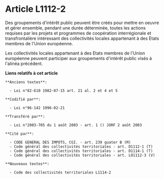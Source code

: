 # Article L1112-2

Des groupements d'intérêt public peuvent être créés pour mettre en oeuvre et gérer ensemble, pendant une durée déterminée,
toutes les actions requises par les projets et programmes de coopération interrégionale et transfrontalière intéressant des
collectivités locales appartenant à des Etats membres de l'Union européenne.

Les collectivités locales appartenant à des Etats membres de l'Union européenne peuvent participer aux groupements d'intérêt
public visés à l'alinéa précédent.

**Liens relatifs à cet article**

	**Anciens textes**:

	  - Loi n°82-610 1982-07-15 art. 21 al. 2 et 4 et 5

	**Codifié par**:

	  - Loi n°96-142 1996-02-21

	**Transféré par**:

	  - Loi n°2003-705 du 1 août 2003 - art. 1 () JORF 2 août 2003

	**Cité par**:

	  - CODE GENERAL DES IMPOTS, CGI. - art. 239 quater B (M)
	  - Code général des collectivités territoriales - art. D1112-1 (T)
	  - Code général des collectivités territoriales - art. D1114-1 (T)
	  - Code général des collectivités territoriales - art. LO1112-3 (V)

	**Nouveaux textes**:

	  - Code des collectivités territoriales L1114-2
